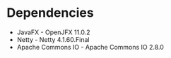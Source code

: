 # Dependencies
* JavaFX - OpenJFX 11.0.2
* Netty - Netty 4.1.60.Final
* Apache Commons IO - Apache Commons IO 2.8.0